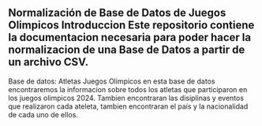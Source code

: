 Normalización de Base de Datos de Juegos Olimpicos 
Introduccion 
Este repositorio contiene la documentacion necesaria para poder hacer la normalizacion de una Base de Datos a partir de un archivo CSV.
----------------------------------------------------------------------------------------------------------------------------------
Base de datos: Atletas Juegos Olimpicos 
en esta base de datos encontraremos la informacion sobre todos los atletas que participaron en los juegos olimpicos 2024. Tambien encontraran las disiplinas y eventos 
que realizaron cada ateleta, tambien encontraran el país y la nacionalidad de cada uno de ellos. 
